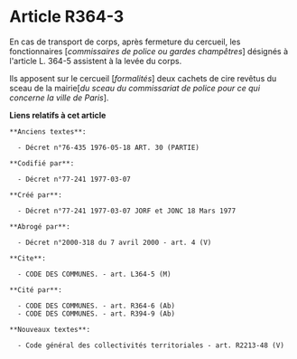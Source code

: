 # Article R364-3

En cas de transport de corps, après fermeture du cercueil, les fonctionnaires [*commissaires de police ou gardes champêtres*]
désignés à l'article L. 364-5 assistent à la levée du corps.

Ils apposent sur le cercueil [*formalités*] deux cachets de cire revêtus du sceau de la mairie[*du sceau du commissariat de
police pour ce qui concerne la ville de Paris*].

**Liens relatifs à cet article**

	**Anciens textes**:

	  - Décret n°76-435 1976-05-18 ART. 30 (PARTIE)

	**Codifié par**:

	  - Décret n°77-241 1977-03-07

	**Créé par**:

	  - Décret n°77-241 1977-03-07 JORF et JONC 18 Mars 1977

	**Abrogé par**:

	  - Décret n°2000-318 du 7 avril 2000 - art. 4 (V)

	**Cite**:

	  - CODE DES COMMUNES. - art. L364-5 (M)

	**Cité par**:

	  - CODE DES COMMUNES. - art. R364-6 (Ab)
	  - CODE DES COMMUNES. - art. R394-9 (Ab)

	**Nouveaux textes**:

	  - Code général des collectivités territoriales - art. R2213-48 (V)
